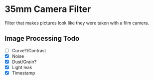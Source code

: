 # 35mm Camera Filter

Filter that makes pictures look like they were taken with a film camera.

## Image Processing Todo
- [ ] Curve?/Contrast
- [x] Noise
- [x] Dust/Grain?
- [x] Light leak
- [x] Timestamp